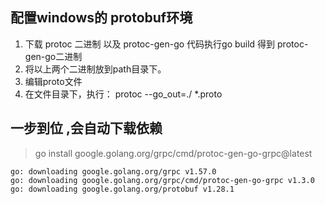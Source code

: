 ## 配置windows的 protobuf环境

1. 下载 protoc 二进制 以及 protoc-gen-go 代码执行go build 得到 protoc-gen-go二进制
2. 将以上两个二进制放到path目录下。
3. 编辑proto文件
4. 在文件目录下，执行： protoc --go_out=./ *.proto



## 一步到位  ,会自动下载依赖
> go install google.golang.org/grpc/cmd/protoc-gen-go-grpc@latest 
```
go: downloading google.golang.org/grpc v1.57.0
go: downloading google.golang.org/grpc/cmd/protoc-gen-go-grpc v1.3.0
go: downloading google.golang.org/protobuf v1.28.1

```
